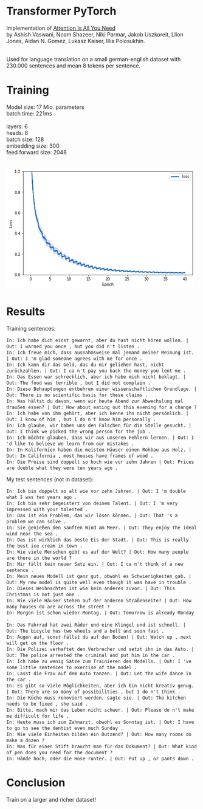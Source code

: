 # Transformer PyTorch
 Implementation of [Attention Is All You Need](https://arxiv.org/abs/1706.03762)<br>
 by Ashish Vaswani, Noam Shazeer, Niki Parmar, Jakob Uszkoreit, Llion Jones, Aidan N. Gomez, Lukasz Kaiser, Illia Polosukhin.<br><br>
 
 Used for language translation on a small german-english dataset with 230.000 sentences and mean 8 tokens per sentence.

# Training
Model size: 17 Mio. parameters<br>
batch time: 221ms<br><br>
layers: 6<br>
heads: 8<br>
batch size: 128<br>
embedding size: 300<br>
feed forward size: 2048<br><br>

![loss](https://github.com/Hauf3n/Transformer-PyTorch/blob/main/media/loss.png)

# Results
Training sentences:<br>
```
In: Ich habe dich einst gewarnt, aber du hast nicht hören wollen. | Out: I warned you once , but you did n't listen . 
In: Ich freue mich, dass ausnahmsweise mal jemand meiner Meinung ist. | Out: I 'm glad someone agrees with me for once . 
In: Ich kann dir das Geld, das du mir geliehen hast, nicht zurückzahlen. | Out: I ca n't pay you back the money you lent me . 
In: Das Essen war schrecklich, aber ich habe mich nicht beklagt. | Out: The food was terrible , but I did not complain . 
In: Diese Behauptungen entbehren einer wissenschaftlichen Grundlage. | Out: There is no scientific basis for these claims . 
In: Was hältst du davon, wenn wir heute Abend zur Abwechslung mal draußen essen? | Out: How about eating out this evening for a change ? 
In: Ich habe von ihm gehört, aber ich kenne ihn nicht persönlich. | Out: I know of him , but I do n't know him personally . 
In: Ich glaube, wir haben uns den Falschen für die Stelle gesucht. | Out: I think we picked the wrong person for the job . 
In: Ich möchte glauben, dass wir aus unseren Fehlern lernen. | Out: I 'd like to believe we learn from our mistakes . 
In: In Kalifornien haben die meisten Häuser einen Rohbau aus Holz. | Out: In California , most houses have frames of wood . 
In: Die Preise sind doppelt so hoch wie vor zehn Jahren | Out: Prices are double what they were ten years ago . 
```

My test sentences (not in dataset):<br>
```
In: Ich bin doppelt so alt wie vor zehn Jahren. | Out: I 'm double what I was ten years ago . 
In: Ich bin sehr begeistert von deinem Talent. | Out: I 'm very impressed with your talented . 
In: Das ist ein Problem, das wir lösen können. | Out: That 's a problem we can solve . 
In: Sie genießen den sanften Wind am Meer. | Out: They enjoy the ideal wind near the sea . 
In: Das ist wirklich das beste Eis der Stadt. | Out: This is really the best ice cream in town . 
In: Wie viele Menschen gibt es auf der Welt? | Out: How many people are there in the world ? 
In: Mir fällt kein neuer Satz ein. | Out: I ca n't think of a new sentence . 
In: Mein neues Modell ist ganz gut, obwohl es Schwierigkeiten gab. | Out: My new model is quite well even though it was have in trouble . 
In: Dieses Weihnachten ist wie kein anderes zuvor. | Out: This Christmas is not just one . 
In: Wie viele Häuser stehen auf der anderen Straßenseite? | Out: How many houses do are across the street ? 
In: Morgen ist schon wieder Montag. | Out: Tomorrow is already Monday . 
In: Das Fahrrad hat zwei Räder und eine Klingel und ist schnell. | Out: The bicycle has two wheels and a bell and soon fast . 
In: Augen auf, sonst fällst du auf den Boden! | Out: Watch up , next will get on the floor . 
In: Die Polizei verhaftet den Verbrecher und setzt ihn in das Auto. | Out: The police arrested the criminal and put him in the car . 
In: Ich habe zu wenig Sätze zum Trainieren des Modells. | Out: I 've some little sentences to exercise of the model . 
In: Lasst die Frau auf dem Auto tanzen. | Out: Let the wife dance in the car . 
In: Es gibt so viele Möglichkeiten, aber ich bin nicht kreativ genug. | Out: There are so many of possibilities , but I do n't think . 
In: Die Küche muss renoviert werden, sagte sie. | Out: The kitchen needs to be fixed , she said . 
In: Bitte, mach mir das Leben nicht schwer. | Out: Please do n't make me difficult for life . 
In: Heute muss ich zum Zahnarzt, obwohl es Sonntag ist. | Out: I have to go to see the dentist even much Sunday . 
In: Wie viele Einheiten bilden ein Dutzend? | Out: How many rooms do make a dozen ? 
In: Was für einen Stift braucht man für das Dokument? | Out: What kind of pen does you need for the document ? 
In: Hände hoch, oder die Hose runter. | Out: Put up , or pants down . 
```

# Conclusion
Train on a larger and richer dataset!
